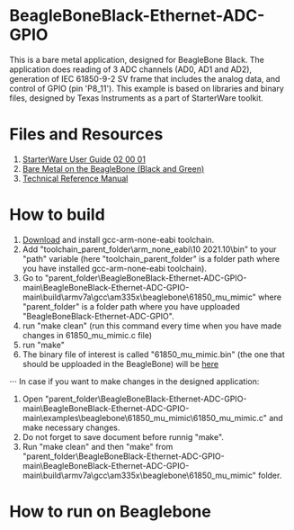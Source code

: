 # BeagleBoneBlack-Ethernet-ADC-GPIO

This is a bare metal application, designed for BeagleBone Black. The application does reading of 3 ADC channels (AD0, AD1 and AD2), generation of IEC 61850-9-2 SV frame that includes the analog data, and control of GPIO (pin 'P8_11'). This example is based on libraries and binary files, designed by Texas Instruments as a part of StarterWare toolkit.

# Files and Resources
1. [StarterWare User Guide 02 00 01](https://usermanual.wiki/Document/UserGuide02000101.45177949/html)
2. [Bare Metal on the BeagleBone (Black and Green)](https://opencoursehub.cs.sfu.ca/bfraser/grav-cms/ensc351/guides/files/BareMetalGuide.pdf)
3. [Technical Reference Manual](https://www.ti.com/lit/ug/spruh73q/spruh73q.pdf)

# How to build
1. [Download](https://launchpad.net/gcc-arm-embedded/4.7/4.7-2012-q4-major) and install gcc-arm-none-eabi toolchain.
2. Add "toolchain_parent_folder\arm_none_eabi\10 2021.10\bin" to your "path" variable (here "toolchain_parent_folder" is a folder path where you have installed gcc-arm-none-eabi toolchain).
3. Go to "parent_folder\BeagleBoneBlack-Ethernet-ADC-GPIO-main\BeagleBoneBlack-Ethernet-ADC-GPIO-main\build\armv7a\gcc\am335x\beaglebone\61850_mu_mimic" where "parent_folder" is a folder path where you have upploaded "BeagleBoneBlack-Ethernet-ADC-GPIO".
4. run "make clean" (run this command every time when you have made changes in 61850_mu_mimic.c file) 
5. run "make"
6. The binary file of interest is called "61850_mu_mimic.bin" (the one that should be upploaded in the BeagleBone) will be [here](https://github.com/mrv-king/BeagleBoneBlack-Ethernet-ADC-GPIO/tree/main/binary/armv7a/gcc/am335x/beaglebone/61850_mu_mimic/Release)


⋅⋅⋅ In case if you want to make changes in the designed application:
1. Open "parent_folder\BeagleBoneBlack-Ethernet-ADC-GPIO-main\BeagleBoneBlack-Ethernet-ADC-GPIO-main\examples\beaglebone\61850_mu_mimic\61850_mu_mimic.c" and make necessary changes.
2. Do not forget to save document before runnig "make".
3. Run "make clean" and then "make" from "parent_folder\BeagleBoneBlack-Ethernet-ADC-GPIO-main\BeagleBoneBlack-Ethernet-ADC-GPIO-main\build\armv7a\gcc\am335x\beaglebone\61850_mu_mimic" folder.

# How to run on Beaglebone
